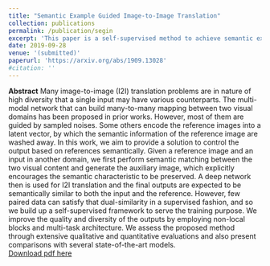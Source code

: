 ```yaml
---
title: "Semantic Example Guided Image-to-Image Translation"
collection: publications
permalink: /publication/segin
excerpt: 'This paper is a self-supervised method to achieve semantic example guided image-to-image translation.'
date: 2019-09-28
venue: '(submitted)'
paperurl: 'https://arxiv.org/abs/1909.13028'
#citation: ''
---
```

__Abstract__
Many image-to-image (I2I) translation problems are in nature of high diversity that a single input may have various counterparts. The multi-modal network that can build many-to-many mapping between two visual domains has been proposed in prior works. However, most of them are guided by sampled noises. Some others encode the reference images into a latent vector, by which the semantic information of the reference image are washed away. In this work, we aim to provide a solution to control the output based on references semantically. Given a reference image and an input in another domain, we first perform semantic matching between the two visual content and generate the auxiliary image, which explicitly encourages the semantic characteristic to be preserved. A deep network then is used for I2I translation and the final outputs are expected to be semantically similar to both the input and the reference. However, few paired data can satisfy that dual-similarity in a supervised fashion, and so we build up a self-supervised framework to serve the training purpose. We improve the quality and diversity of the outputs by employing non-local blocks and multi-task architecture. We assess the proposed method through extensive qualitative and quantitative evaluations and also present comparisons with several state-of-the-art models.  
[Download pdf here](http://academicpages.github.io/files/paper1.pdf)
